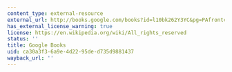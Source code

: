 ```yaml
---
content_type: external-resource
external_url: http://books.google.com/books?id=l10bk262Y3YC&pg=PAfrontcover
has_external_license_warning: true
license: https://en.wikipedia.org/wiki/All_rights_reserved
status: ''
title: Google Books
uid: ca30a3f3-6a9e-4d22-95de-d735d9881437
wayback_url: ''
---
```

